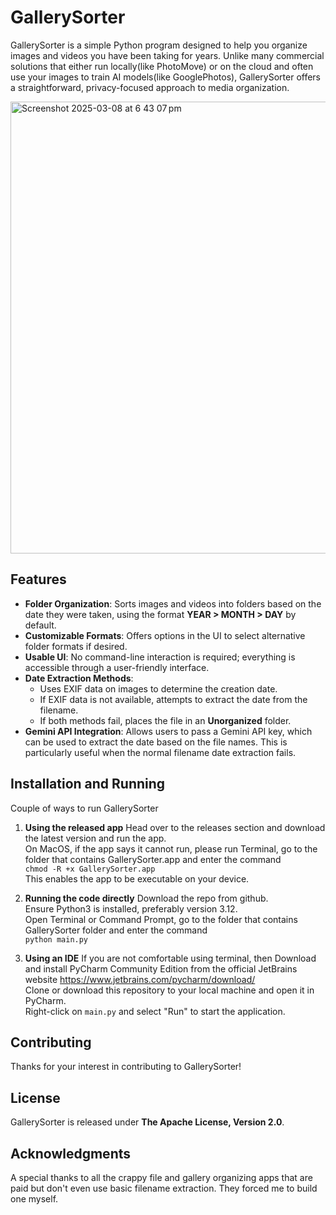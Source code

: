 # GallerySorter

GallerySorter is a simple Python program designed to help you organize images and videos you have been taking for years. Unlike many commercial solutions that either run locally(like PhotoMove) or on the cloud and often use your images to train AI models(like GooglePhotos), GallerySorter offers a straightforward, privacy-focused approach to media organization.

<img width="723" alt="Screenshot 2025-03-08 at 6 43 07 pm" src="https://github.com/user-attachments/assets/cfdce1d1-6b35-4d51-a833-c2905e24d92c" />

## Features

- **Folder Organization**: Sorts images and videos into folders based on the date they were taken, using the format **YEAR > MONTH > DAY** by default.
- **Customizable Formats**: Offers options in the UI to select alternative folder formats if desired.
- **Usable UI**: No command-line interaction is required; everything is accessible through a user-friendly interface.
- **Date Extraction Methods**:
  - Uses EXIF data on images to determine the creation date.
  - If EXIF data is not available, attempts to extract the date from the filename.
  - If both methods fail, places the file in an **Unorganized** folder.
- **Gemini API Integration**: Allows users to pass a Gemini API key, which can be used to extract the date based on the file names. This is particularly useful when the normal filename date extraction fails.

## Installation and Running

Couple of ways to run GallerySorter

  1. **Using the released app**
     Head over to the releases section and download the latest version and run the app.<br />
     On MacOS, if the app says it cannot run, please run Terminal, go to the folder that contains GallerySorter.app and enter the command<br />
     `chmod -R +x GallerySorter.app`<br />
     This enables the app to be executable on your device.

  2. **Running the code directly**
     Download the repo from github.<br />
     Ensure Python3 is installed, preferably version 3.12.<br />
     Open Terminal or Command Prompt, go to the folder that contains GallerySorter folder and enter the command<br />
     `python main.py`

  3. **Using an IDE**
     If you are not comfortable using terminal, then Download and install PyCharm Community Edition from the official JetBrains website https://www.jetbrains.com/pycharm/download/<br />
     Clone or download this repository to your local machine and open it in PyCharm.<br />
     Right-click on `main.py` and select "Run" to start the application.

## Contributing

Thanks for your interest in contributing to GallerySorter!

## License

GallerySorter is released under **The Apache License, Version 2.0**.

## Acknowledgments

A special thanks to all the crappy file and gallery organizing apps that are paid but don't even use basic filename extraction. They forced me to build one myself.
